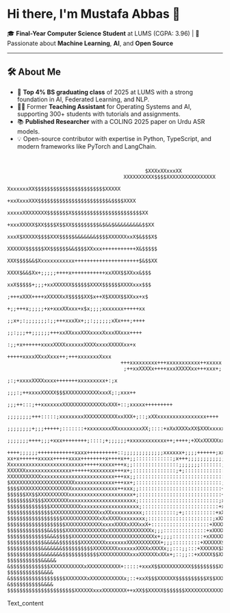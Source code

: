 # Hi there, I'm Mustafa Abbas 👋
🎓 **Final-Year Computer Science Student** at LUMS (CGPA: 3.96) | 🚀 Passionate about **Machine Learning**, **AI**, and **Open Source**

---

## 🛠️ About Me  
- 🌟 **Top 4% BS graduating class** of 2025 at LUMS with a strong foundation in AI, Federated Learning, and NLP.
- 🧑‍🏫 Former **Teaching Assistant** for Operating Systems and AI, supporting 300+ students with tutorials and assignments.
- 📚 **Published Researcher** with a COLING 2025 paper on Urdu ASR models.
- 💡 Open-source contributor with expertise in Python, TypeScript, and modern frameworks like PyTorch and LangChain.

```                                                                                                                                      
                                                                                                              
                                                                                                              
                                             $XXXxXXxxxXX                                                     
                                      XXXXXXXXXX$$$$XXXXXXXXXXXXXXXX                                          
                                   XxxxxxxXX$$$$$$$$$$$$$$$$$$$$$$$XXXXX                                      
                                +xxXxxxXXX$$$$$$$$$$$$$$$$$$$$$$$&$$$$XXXX                                    
                             xxxxxXXXXXXXX$$$$$$$X$$$$$$$$$$$$$$$$$$$$$$$XX                                   
                            +xxxXXXXX$XX$$$$X$$XX$$$$$$$$$&$&&$&&&&&&&&&$$XX                                  
                           xxxX$XXXXX$$$$XXX$$$$$&&&&&&&$$$$XXXXXXxxX$&$$$X$                                  
                           XXXXXX$$$$$$XX$$$$$$&&$$$$XXxxx+++++++++++X&$$$$$                                  
                           XXX$$$$&&$Xxxxxxxxxxxx+++++++++++++++++++++$&$$XX                                  
                            XXXX$&&$Xx+;;;;;++++x+++++++++++xxXXX$$XXxx&$$$                                   
                            xxX$$$$$+;;;+xxXXXXXX$$$$$$XXXX$$$$$$XXXXxxx$$$                                   
                            ;+++xXXX++++xXXXXXxX$$$$$XX$x++X$XXXX$$XXxx+x$                                    
                             +;;+++x;;;;;+x+xxxXXxxx+x$x;;;;xxxxxxx+++++xx                                    
                             ;;x+;:;;;;;;;:;;+++xxxXx+;;:;;;;;;xXx+++;++++                                    
                              ;;:;;;++;;;;;;+++xxXXxxxXXXxxxxXxxxXXxxx++++                                    
                               :;;+x++++++xxxxXXXXxxxxxxXXXXxxxxXXXXXxx+x                                     
                                     +++++xxxxXXxxXxxx++;+++xxxxxxxXxxx                                       
                                     +++xxxxxxxxx+++xxxxxxxxxxx++xxxxx                                        
                                      ;++xxXXXXx++++xxxXXXXXxx+++xxx+;                                        
                                     ;:;+xxxxXXXXxxxx+++++++xxxxxxxxx+:;x                                     
                                   ;;;:;++xxxxXXXXX$$$XXXXXXXXXXXxxxX;:;xxx++                                 
                                ;;;++:::;++xxxxxxxXXXXXXXXXXXXXXxXXX+::;xxxxx+++++++++                        
                          ;;;;;;;;+++:::::;xxxxxxxxXXXXXXXXXXXxxXXX+;::;xXXxxxxxxxxxxxxxxxx++++               
                    ;;;;;;;;+;;;+++++;:::::::+xxxxxxxxXXxxxxxxxxXX;::::+xXxXXXXxXX$XXXxxxxxxxxxxx+++++        
           ;;;;;;;++++;;;+xxx++++++++;::::;+;;;;;;+xxxxxxxxxxxx++;++++;+XXxXXXXXxxxxxxxxxxxxxxxxxxxxxxxxxxxx++
  ++++;;;;;;++++++++++++xxxx++++++++++::;;;;;;;;;;;;;xxxxxx+;;;;++++++;xxxxxXXXXxXXxxXXxxxxxxxxxxxxxxxxxxxxxxx
xx+x++++++xxxxx+++++xxxx++++++++x++++x++;;::::::::::::;x+++;;;;;;;;;;;;+xxxxxxxxxxxxXXxxxxxxxxxxxxxXXXxXXXXXXX
Xxxxxxxxxxxxxxxxxxxxxxxxx+++++xxxxx+++x;;:::::::::::::::;;;;;;;:::::::;+xxxxxxxxxxxXXxxxxxxxXXXXXXXXXXXXXXXXXX
XXXXXXxxxxxxxxxxxxxxx++++++xxxxxxxx+++x+;::::::::::::::;+;:::::::::::::+xxxxxxxxxxxXXxxxxxxXXXXXXXXXXXXXXXXXXX
XXXXXXXXXXXxxxxxxxxxxxxxxxxxxxxxxxx+++xx;;:::::::::::::::::::::::::::::xxxxxxxxxxxXXxxxxxXXXXXXXXXXXXXXXXXXXXX
$XXXXXXXXXXXXXXXXXXXXXxxxxxxxxxxxxx+++xx+;::::::::::::::::::::::::::::;xxxxxxxxxxXXXXXXXXXXXXXXXXXXXXXXXXXXXXX
$$$$XXXXXXXXXXXXXXXXXxxxxxxxxxxxxxxx++xxx;;:::::::::::::::::::::::::::+xxxxxxxxxXXX$$$$$&$$XXXXXXXXXXXX$XXXXXX
$$$$$$XX$$XXXXXXXXXXxxxxxxxxxxxxxxxxxxxxx+;:::::::::::::::::::::::::::+xxxxxxxxxXXX$$$&&&&&$$$$XXXXXX$$$XXXXXX
$$$$$$$$X$$$XXXXXXXXxxxxxxxxxxxxxxxxxxxxxx;::::::::::::::::::::::::::;xxxxxxxxxXX$$$&&&&&&&&&&&$XXXX$$$XXXXXXX
$$$$$$$$$$$$$$XXXXXXXXXXxxxxxxxxxxxxxxxxxxx;:::::::::::::::::::::::::+xXXXxxxxXX$$$$$XXXXXXXXXXXXXX$$$$XXXXXXX
$$$$$$$$$$$$$$$XXXXXXXXXXXXXXXxxXXxxxxxxxxxx;::::::::::;+;::::::::::+xXXXXXxXXXXXXXXXXXXXXXXXXXXX$$$$$$XXXXXXX
$$$$$$$$$$$$$$$$$$XXXXXXXXXXXXxXxXXXXxxxxxxxx;:::::::::::::::::::::;xXXXXXXXXXXXXXXXXXXXXXXXXXXXX$$$&$$XXXXXX$
$$$$$$$$$$$$$$$$$$$XXXXXXXXXXXXxxxxXXXXxXXXxxX+:::::::::::::::::::+XXXXXXXXXXXXXXXXXXXXXXXXXXXXXX$$&&$$$XXXX$$
$$$$$$$$$$$$$&&$$$$XXXXXXXXXXXXXxXXXXXXXXXXXXXXx;;;::::::::::::::+xXXXXXXXXXXXXXXXXXXXXXXXXXXXXX$$$&&$$$XXXXX$
$$$$$$$$$$$$$&&&$$$$$XXXXXXXXXXXXXXXXXXXXXXXXXXXx+;;;;::::::::::+xXXXXXXXXXXXXXXXXXXXXXXXXXXXXX$$$$&&$$$$XXXX$
$$$$$$$$$$$$&&&&&$$$$$$$XXXXXXXXxxxxxxxXXXXXXXXXXX+;;;:::::::::+XXXXXX$$XXXXXXXXXXXXXXXXXX$$$$$$$$$&&$$$$$XXX$
$$$$$$$$$$$&&&&&&&$$$$$$$$$$XXXXXXXXxxxxxxXXXXxXXXXx;;:::;;:::+XXXXXX$XXXXXXXXXXXXXXXX$$$$$$$$$$$$$$&&$$$$$XXX
$$$$$$$$$$$&&&&&&&$$$$$$$$$$$$XXXXXXXXXXxxxXXXXXXxXXx+;::;;::+xXXXX$$XXXXXXXXXXXXX$$$$$$$$XXX$$$$$$$&&$$$$$$XX
$$$$$$$$$$$&&&&& &$$$$$$$$$$$$$XXXXXXXXXXXxXXXXXXXXXXX+:::::+xxxX$$XXXXXXXXXX$$$$$$$$$XXX$$X$$$$$$$$$&$$$$$$$X
$$$$$$$$$$$&&&&  &$$$$$$$$$$$$$$$$$$XXXXXXXxXXXXXXXXXXXx;::+xxX$$$XXXXXX$$$$$$$$$$X$$XXX$$$$$$$$$$$$$&$$$$$$$$
&$$$$$$$$$$&&&&   $$$$$$$$$$$$$$$$$$$$$$XXXXXXxxxXXXXXXXX++xXX$$XXXXX$$$$$$$XXXXXXXXXXXXXXXXXX$$$$$$$&$$$$$$XX
```

Text_content </p>
<!--
**Mustafa-79/Mustafa-79** is a ✨ _special_ ✨ repository because its `README.md` (this file) appears on your GitHub profile.

Here are some ideas to get you started:

- 🔭 I’m currently working on ...
- 🌱 I’m currently learning ...
- 👯 I’m looking to collaborate on ...
- 🤔 I’m looking for help with ...
- 💬 Ask me about ...
- 📫 How to reach me: ...
- 😄 Pronouns: ...
- ⚡ Fun fact: ...
-->
